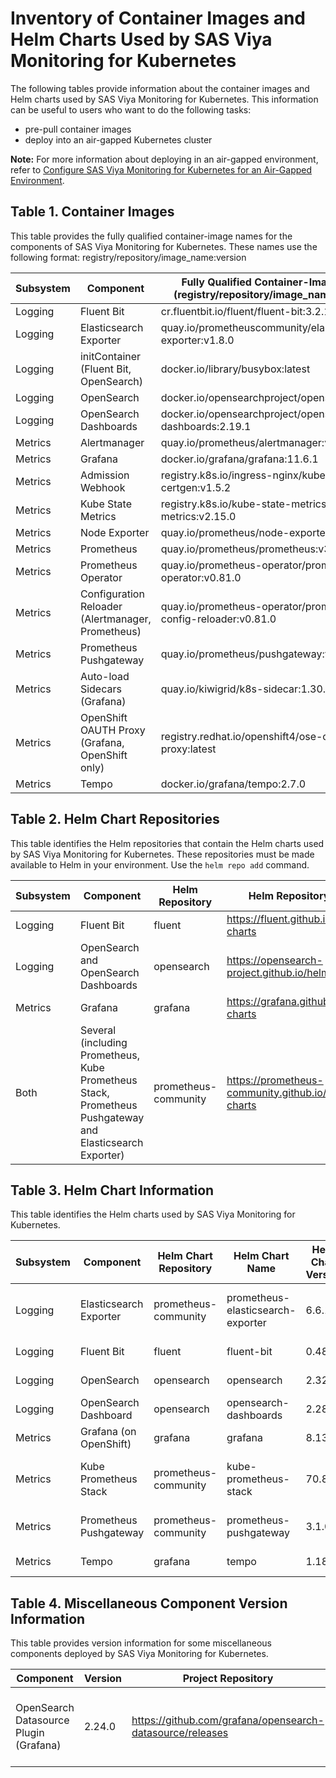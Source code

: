 # Inventory of Container Images and Helm Charts Used by SAS Viya Monitoring for Kubernetes

The following tables provide information about the container images and Helm charts used by SAS Viya Monitoring for Kubernetes.  This information can be useful to users who want to do the following tasks:

* pre-pull container images
* deploy into an air-gapped Kubernetes cluster

**Note:** For more information about deploying in an air-gapped environment, refer to 
[Configure SAS Viya Monitoring for Kubernetes for an Air-Gapped Environment](https://documentation.sas.com/?cdcId=obsrvcdc&cdcVersion=v_003&docsetId=obsrvdply&docsetTarget=n0auhd4hutsf7xn169hfvriysz4e.htm#n0grd8g2pkfglin12bzm3g1oik2p).

## Table 1. Container Images

This table provides the fully qualified container-image names for the components of SAS Viya Monitoring for Kubernetes.
These names use the following format: 
registry/repository/image_name:version

| Subsystem| Component | Fully Qualified Container-Image Name (registry/repository/image_name:version)|
|----|----|----|
| Logging | Fluent Bit | cr.fluentbit.io/fluent/fluent-bit:3.2.10 |
| Logging | Elasticsearch Exporter | quay.io/prometheuscommunity/elasticsearch-exporter:v1.8.0 |
| Logging | initContainer (Fluent Bit, OpenSearch) | docker.io/library/busybox:latest |
| Logging | OpenSearch | docker.io/opensearchproject/opensearch:2.19.1 |
| Logging | OpenSearch Dashboards| docker.io/opensearchproject/opensearch-dashboards:2.19.1 |
| Metrics | Alertmanager | quay.io/prometheus/alertmanager:v0.28.1 |
| Metrics | Grafana | docker.io/grafana/grafana:11.6.1 |
| Metrics | Admission Webhook | registry.k8s.io/ingress-nginx/kube-webhook-certgen:v1.5.2 |
| Metrics | Kube State Metrics | registry.k8s.io/kube-state-metrics/kube-state-metrics:v2.15.0 |
| Metrics | Node Exporter | quay.io/prometheus/node-exporter:v1.9.1 |
| Metrics | Prometheus | quay.io/prometheus/prometheus:v3.2.1 |
| Metrics | Prometheus Operator | quay.io/prometheus-operator/prometheus-operator:v0.81.0 |
| Metrics | Configuration Reloader (Alertmanager, Prometheus) | quay.io/prometheus-operator/prometheus-config-reloader:v0.81.0 |
| Metrics | Prometheus Pushgateway | quay.io/prometheus/pushgateway:v1.11.1 |
| Metrics | Auto-load Sidecars (Grafana) | quay.io/kiwigrid/k8s-sidecar:1.30.0 |
| Metrics | OpenShift OAUTH Proxy (Grafana, OpenShift only) | registry.redhat.io/openshift4/ose-oauth-proxy:latest |
| Metrics | Tempo | docker.io/grafana/tempo:2.7.0 |

## Table 2. Helm Chart Repositories
This table identifies the Helm repositories that contain the Helm charts used by SAS Viya Monitoring for Kubernetes.
These repositories must be made available to Helm in your environment. Use the `helm repo add` command.

| Subsystem | Component | Helm Repository | Helm Repository URL |
|--|--|--|--|
| Logging | Fluent Bit | fluent | https://fluent.github.io/helm-charts |
| Logging | OpenSearch and OpenSearch Dashboards | opensearch | https://opensearch-project.github.io/helm-charts |
| Metrics | Grafana | grafana | https://grafana.github.io/helm-charts |
| Both | Several (including Prometheus, Kube Prometheus Stack, Prometheus Pushgateway and Elasticsearch Exporter) | prometheus-community | https://prometheus-community.github.io/helm-charts |

## Table 3. Helm Chart Information
This table identifies the Helm charts used by SAS Viya Monitoring for Kubernetes.

| Subsystem | Component | Helm Chart Repository | Helm Chart Name |Helm Chart Version | Helm Archive File Name|
|--|--|--|--|--|--|
| Logging | Elasticsearch Exporter| prometheus-community | prometheus-elasticsearch-exporter | 6.6.1 | prometheus-community/prometheus-elasticsearch-exporter-6.6.1.tgz |
| Logging | Fluent Bit| fluent | fluent-bit | 0.48.9 | fluent/fluent-bit-0.48.9.tgz |
| Logging | OpenSearch| opensearch | opensearch | 2.32.0 | opensearch/opensearch-2.32.0.tgz |
| Logging | OpenSearch Dashboard| opensearch | opensearch-dashboards | 2.28.0 | opensearch/opensearch-dashboards-2.28.0.tgz |
| Metrics | Grafana (on OpenShift)| grafana | grafana | 8.13.1 | grafana/grafana-8.13.1.tgz |
| Metrics | Kube Prometheus Stack| prometheus-community | kube-prometheus-stack | 70.8.0 | prometheus-community/kube-prometheus-stack-70.8.0.tgz |
| Metrics | Prometheus Pushgateway| prometheus-community | prometheus-pushgateway | 3.1.0 | prometheus-community/prometheus-pushgateway-3.1.0.tgz |
| Metrics | Tempo | grafana | tempo | 1.18.1 | grafana/tempo-1.18.1.tgz |

## Table 4. Miscellaneous Component Version Information
This table provides version information for some miscellaneous components deployed by SAS Viya Monitoring for Kubernetes.

| Component | Version | Project Repository | Notes |
|--|--|--|--|
| OpenSearch Datasource Plugin (Grafana) | 2.24.0 | https://github.com/grafana/opensearch-datasource/releases |Allows Grafana to surface log messages stored in OpenSearch |

